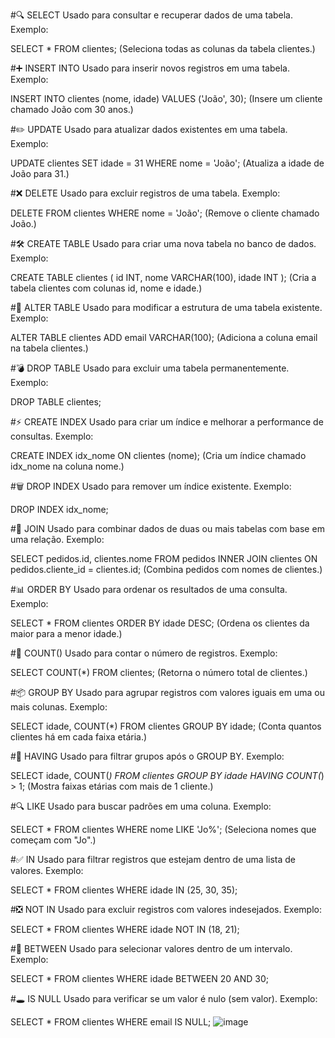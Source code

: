 
#🔍 SELECT
Usado para consultar e recuperar dados de uma tabela.
Exemplo:

SELECT * FROM clientes;
(Seleciona todas as colunas da tabela clientes.)




#➕ INSERT INTO
Usado para inserir novos registros em uma tabela.
Exemplo:

INSERT INTO clientes (nome, idade) VALUES ('João', 30);
(Insere um cliente chamado João com 30 anos.)



#✏️ UPDATE
Usado para atualizar dados existentes em uma tabela.
Exemplo:

UPDATE clientes SET idade = 31 WHERE nome = 'João';
(Atualiza a idade de João para 31.)



#❌ DELETE
Usado para excluir registros de uma tabela.
Exemplo:

DELETE FROM clientes WHERE nome = 'João';
(Remove o cliente chamado João.)



#🛠️ CREATE TABLE
Usado para criar uma nova tabela no banco de dados.
Exemplo:

CREATE TABLE clientes (
  id INT,
  nome VARCHAR(100),
  idade INT
);
(Cria a tabela clientes com colunas id, nome e idade.)



#🧱 ALTER TABLE
Usado para modificar a estrutura de uma tabela existente.
Exemplo:

ALTER TABLE clientes ADD email VARCHAR(100);
(Adiciona a coluna email na tabela clientes.)



#💣 DROP TABLE
Usado para excluir uma tabela permanentemente.
Exemplo:

DROP TABLE clientes;



#⚡ CREATE INDEX
Usado para criar um índice e melhorar a performance de consultas.
Exemplo:

CREATE INDEX idx_nome ON clientes (nome);
(Cria um índice chamado idx_nome na coluna nome.)



#🗑️ DROP INDEX
Usado para remover um índice existente.
Exemplo:

DROP INDEX idx_nome;



#🔗 JOIN
Usado para combinar dados de duas ou mais tabelas com base em uma relação.
Exemplo:

SELECT pedidos.id, clientes.nome
FROM pedidos
INNER JOIN clientes ON pedidos.cliente_id = clientes.id;
(Combina pedidos com nomes de clientes.)



#📊 ORDER BY
Usado para ordenar os resultados de uma consulta.
Exemplo:

SELECT * FROM clientes ORDER BY idade DESC;
(Ordena os clientes da maior para a menor idade.)



#🔢 COUNT()
Usado para contar o número de registros.
Exemplo:

SELECT COUNT(*) FROM clientes;
(Retorna o número total de clientes.)



#📦 GROUP BY
Usado para agrupar registros com valores iguais em uma ou mais colunas.
Exemplo:

SELECT idade, COUNT(*) FROM clientes GROUP BY idade;
(Conta quantos clientes há em cada faixa etária.)



#🚫 HAVING
Usado para filtrar grupos após o GROUP BY.
Exemplo:

SELECT idade, COUNT(*) 
FROM clientes 
GROUP BY idade 
HAVING COUNT(*) > 1;
(Mostra faixas etárias com mais de 1 cliente.)



#🔍 LIKE
Usado para buscar padrões em uma coluna.
Exemplo:

SELECT * FROM clientes WHERE nome LIKE 'Jo%';
(Seleciona nomes que começam com "Jo".)



#✅ IN
Usado para filtrar registros que estejam dentro de uma lista de valores.
Exemplo:

SELECT * FROM clientes WHERE idade IN (25, 30, 35);



#❎ NOT IN
Usado para excluir registros com valores indesejados.
Exemplo:

SELECT * FROM clientes WHERE idade NOT IN (18, 21);



#📏 BETWEEN
Usado para selecionar valores dentro de um intervalo.
Exemplo:

SELECT * FROM clientes WHERE idade BETWEEN 20 AND 30;



#🕳️ IS NULL
Usado para verificar se um valor é nulo (sem valor).
Exemplo:

SELECT * FROM clientes WHERE email IS NULL;
![image](https://github.com/user-attachments/assets/29187879-2633-4643-894f-f47ef5e51ab1)

